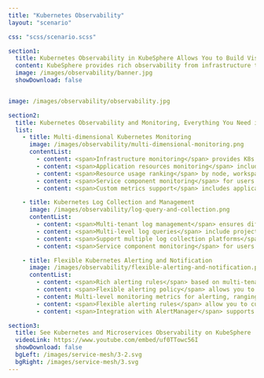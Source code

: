 ```yaml
---
title: "Kubernetes Observability"
layout: "scenario"

css: "scss/scenario.scss"

section1:
  title: Kubernetes Observability in KubeSphere Allows You to Build Visualizations Simply and Intuitively.
  content: KubeSphere provides rich observability from infrastructure to applications. It integrates your favorite tools for multi-dimensional monitoring metrics, multi-tenant log query and collection, alerting and notification. Try Kubernetes Observability in KubeSphere to realize visualization in a simple way.
  image: /images/observability/banner.jpg
  showDownload: false


image: /images/observability/observability.jpg

section2:
  title: Kubernetes Observability and Monitoring, Everything You Need in One Platform
  list:
    - title: Multi-dimensional Kubernetes Monitoring
      image: /images/observability/multi-dimensional-monitoring.png
      contentList:
        - content: <span>Infrastructure monitoring</span> provides K8s control plane and cluster node metrics
        - content: <span>Application resources monitoring</span> includes CPU, memory, network and storage metrics
        - content: <span>Resource usage ranking</span> by node, workspace and project
        - content: <span>Service component monitoring</span> for users to quickly locate component failures
        - content: <span>Custom metrics support</span> includes application custom metrics dashboard (in v3.0.0)

    - title: Kubernetes Log Collection and Management
      image: /images/observability/log-query-and-collection.png
      contentList:
        - content: <span>Multi-tenant log management</span> ensures different tenants can only see their own log information
        - content: <span>Multi-level log queries</span> include projects, workloads, Pods, containers and keywords, supporting drilling into each level to locate the issues
        - content: <span>Support multiple log collection platforms</span>, such as Elasticsearch, Kafka and Fluentd
        - content: <span>Service component monitoring</span> for users to quickly locate component failures

    - title: Flexible Kubernetes Alerting and Notification
      image: /images/observability/flexible-alerting-and-notification.png
      contentList:
        - content: <span>Rich alerting rules</span> based on multi-tenancy and multi-dimensional monitoring metrics
        - content: <span>Flexible alerting policy</span> allows you to customize an alerting policy that contains multiple alerting rules
        - content: Multi-level monitoring metrics for alerting, ranging from infrastructure to workloads
        - content: <span>Flexible alerting rules</span> allow you to customize the detection period, duration and alerting priority of monitoring metrics
        - content: <span>Integration with AlertManager</span> supports multiple notification channels (in v3.0.0)

section3:
  title: See Kubernetes and Microservices Observability on KubeSphere
  videoLink: https://www.youtube.com/embed/uf0TTowc56I
  showDownload: false
  bgLeft: /images/service-mesh/3-2.svg
  bgRight: /images/service-mesh/3.svg
---
```

